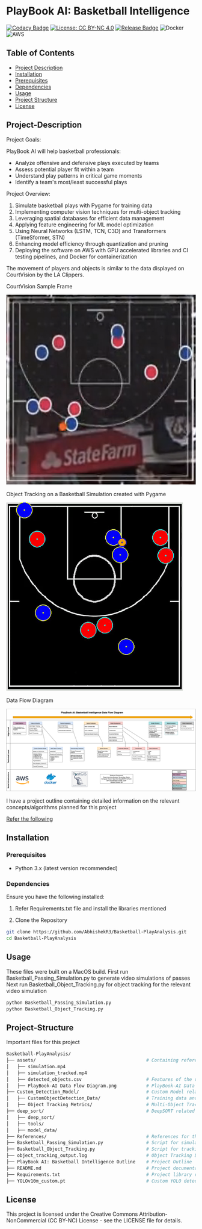 # PlayBook AI: Basketball Intelligence

[![Codacy Badge](https://app.codacy.com/project/badge/Grade/caa2d542ea8e47b597b3712cbc4236cb)](https://app.codacy.com/gh/AbhishekR3/Basketball-PlayAnalysis/dashboard?utm_source=gh&utm_medium=referral&utm_content=&utm_campaign=Badge_grade)
[![License: CC BY-NC 4.0](https://img.shields.io/badge/License-CC%20BY--NC%204.0-blue.svg)](https://creativecommons.org/licenses/by-nc/4.0/)
[![Release Badge](https://img.shields.io/github/v/release/AbhishekR3/Basketball-PlayAnalysis.svg?color=orange)](https://github.com/AbhishekR3/Basketball-PlayAnalysis/releases)
![Docker](https://img.shields.io/badge/docker-%230db7ed.svg?style=for-the-badge&logo=docker&logoColor=white)
![AWS](https://img.shields.io/badge/Amazon_AWS-232F3E?style=flat&logo=amazon-web-services&logoColor=white)

## Table of Contents
- [Project Description](#project-description)
- [Installation](#installation)
- [Prerequisites](#prerequisites)
- [Dependencies](#dependencies)
- [Usage](#usage)
- [Project Structure](#project-structure)
- [License](#license)


## Project-Description

Project Goals:

PlayBook AI will help basketball professionals:
* Analyze offensive and defensive plays executed by teams
* Assess potential player fit within a team
* Understand play patterns in critical game moments
* Identify a team's most/least successful plays

Project Overview:
1. Simulate basketball plays with Pygame for training data
2. Implementing computer vision techniques for multi-object tracking
3. Leveraging spatial databases for efficient data management
4. Applying feature engineering for ML model optimization
5. Using Neural Networks (LSTM, TCN, C3D) and Transformers (TimeSformer, STN)
6. Enhancing model efficiency through quantization and pruning 
7. Deploying the software on AWS with GPU accelerated libraries and CI testing pipelines, and Docker for containerization

The movement of players and objects is similar to the data displayed on CourtVision by the LA Clippers.

CourtVision Sample Frame

![CourtVision Sample Frame](https://github.com/AbhishekR3/Basketball-PlayAnalysis/blob/main/assets/Clippers%20CourtVision.png)

Object Tracking on a Basketball Simulation created with Pygame

![ObjectTracking_Demo](https://github.com/AbhishekR3/Basketball-PlayAnalysis/blob/DEV_Code/assets/ObjectTracking%20Demo.gif)

Data Flow Diagram

![DataFlowDiagram](assets/PlayBook-AI%20Data%20Flow%20Diagram.png)

I have a project outline containing detailed information on the relevant concepts/algorithms planned for this project

[Refer the following](https://github.com/AbhishekR3/Basketball-PlayAnalysis/blob/main/PlayBook%20AI%3A%20Basketball%20Intelligence%20Outline)

## Installation

### Prerequisites

- Python 3.x (latest version recommended)

### Dependencies

Ensure you have the following installed:

1. Refer Requirements.txt file and install the libraries mentioned

2. Clone the Repository
```bash
git clone https://github.com/AbhishekR3/Basketball-PlayAnalysis.git
cd Basketball-PlayAnalysis
```

## Usage

These files were built on a MacOS build. 
First run Basketball_Passing_Simulation.py to generate video simulations of passes
Next run Basketball_Object_Tracking.py for object tracking for the relevant video simulation

```bash
python Basketball_Passing_Simulation.py
python Basketball_Object_Tracking.py
```

## Project-Structure
Important files for this project

```bash
Basketball-PlayAnalysis/
├── assets/                                         # Containing referenced images and diagrams
│   ├── simulation.mp4
│   ├── simulation_tracked.mp4
│   ├── detected_objects.csv                        # Features of the detected objects in the simulation
│   ├── PlayBook-AI Data Flow Diagram.png           # PlayBook-AI Data Flow Diagram
├── Custom_Detection_Model/                         # Custom Model related files such as training/validation
│   ├── CustomObjectDetection_Data/                 # Training data and Validation Results for custom YOLO object detection model
│   ├── Object Tracking Metrics/                    # Multi-Object Tracking (DeepSORT) validation metrics and relevant video
├── deep_sort/                                      # DeepSORT related files (Mutli-Object Tracking)
│   ├── deep_sort/
│   ├── tools/
│   ├── model_data/
├── References/                                     # References for the development of the project
├── Basketball_Passing_Simulation.py                # Script for simulating basketball plays
├── Basketball_Object_Tracking.py                   # Script for tracking objects in the simulation
├── object_tracking_output.log                      # Object Tracking Log Details containing relevant metrics
├── PlayBook AI: Basketball Intelligence Outline    # Project Outline
├── README.md                                       # Project documentation
├── Requirements.txt                                # Project library requirements
├── YOLOv10m_custom.pt                              # Custom YOLO detection model based on YOLOv10m
```

## License

This project is licensed under the Creative Commons Attribution-NonCommercial (CC BY-NC) License - see the LICENSE file for details.